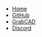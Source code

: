 * [Home](home)
* [GitHub](https://github.com/davidmalawey/openLab)
* [GrabCAD](https://grabcad.com/library?page=1&time=all_time&sort=recent&query=openlab)
* [Discord](discord.gg/Napn9mhd43)

